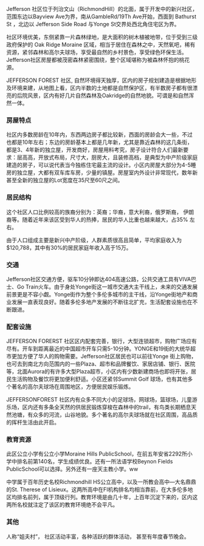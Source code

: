 Jefferson 社区位于列治文山（RichmondHill）的北面，属于开发中的新兴社区，范围东边以Bayview Ave为界，南从GambleRd/19Th Ave开始，西面到 Bathurst St ，北边以 Jefferson Side Road 与Yonge St交界处西北角住宅区为界。

社区环境优美，东侧紧靠一片森林绿地，是大面积的树木植被地带，位于受到三级政府保护的 Oak Ridge Moraine 区域，相当于居住在森林之中，天然氧吧，稀有资源，紧邻森林和高尔夫球场，享受最自然的乡村景色，享受绿色环保生活。Jefferson社区房屋都被茂密森林紧密围绕，整个区域堪称为被森林怀抱的桃花源。

JEFFERSON FOREST 社区, 自然环境得天独厚，区内的房子规划建造是根据地形及环境来建，从地图上看，区内半数的土地都是自然保护区，有半数房子都有很漂亮的后院风景，区内有好几片自然森林及Oakridge的自然地貌。可谓是和自然浑然一体。

### 房屋特点

社区内多数房龄在10年内，东西两边房子都比较新，西面的房龄会大一些，不过也都是10年左右；东边的房龄基本上都是几年新，尤其是靠近森林的这几条街，都是3、4年新的独立屋，开发商好，房屋用料考究，房子设计符合人们最新要求：层高高，开放式布局，尺寸大，厨房大，且装修高档，是典型为中产阶级家庭建造的房子，可以说代表当今独栋住宅最主流的设计。小区内房屋大部分为4-5睡房的独立屋，大都有双车库车房，少量的镇屋。房屋室内外设计非常现代，数年新甚至全新的独立屋的Lot宽度在35尺至60尺之间。

### 居民结构

这个社区人口比例较高的族裔分别为：英裔；华裔，意大利裔，俄罗斯裔， 伊朗裔等。随着近年来该区受到华人的热捧，居民的华人比重也越来越大，占35% 左右。

由于人口组成主要是新兴中产阶级，人群素质很高且简单，平均家庭收入为$120,788，其中有30%的居民家庭年收入高于15万。

### 交通

Jefferson社区交通方便，驱车10分钟即达404高速公路，公共交通工具有VIVA巴士、Go Train火车。由于身处Yonge街这一城市交通大主干线上，未来的交通发展前景更是不容小觑。Yonge街作为整个多伦多城市的主干线，沿Yonge街地产和商业发展一直表现良好。随着多伦多地产发展的不断往北扩充，生活配套设施也在不断跟进。

### 配套设施

JEFFERSON FORERST 社区区内配套完善，银行，大型连锁超市，购物广场应有尽有。开车到距离最近的中国超市开车只需5-10分钟。YONGE和19街的大统华超市更加方便了华人的购物需要。Jefferson社区居民也可以前往Yonge 街上购物，也可去到南北方向范围内的一些Plaza、超市和品牌餐饮、家居店铺、银行、医院等，北面Aurora的有许多大型Plaza超市，小区内有少数新建商场也即将开张，居民生活购物及餐饮将更加便利舒适。小区还紧邻Summit Golf 球场，也有其他多个著名的高尔夫球场在周围地区，方便居民娱乐锻炼。

JEFFERSONFOREST 社区内有众多不同大小的足球场，网球场，篮球场，儿童游乐场，区内还有多条全天然的供居民锻炼穿梭在森林中的trail，有鸟类长期栖息天然池塘，有众多的河流，山谷地貌。多个著名的高尔夫球场就在社区周围，高品质的挥杆生活由此开启。

### 教育资源

此区公立小学有公立小学Moraine Hills PublicSchool，在前五年安省2292所小学中排名前第140名，学生成绩优良。还有一所法语学校Beynon Fields PublicSchool可以选择。另外还有一座天主教小学。ww

中学属于百年历史名校Richmondhill HS公立高中，以及一所教会高中—大名鼎鼎的St. Therese of Lisieux。这两所高中在FI机构排名均相当靠前，在大多伦多地区均排名前列，属于顶级行列。教育环境是由几十年，上百年沉淀下来的，区内这两所名校就注定了该区的教育环境绝不会平凡。

### 其他

人称“姐夫村”， 社区活动丰富，各种活跃的群体活动， 甚至有年度春节晚会。


